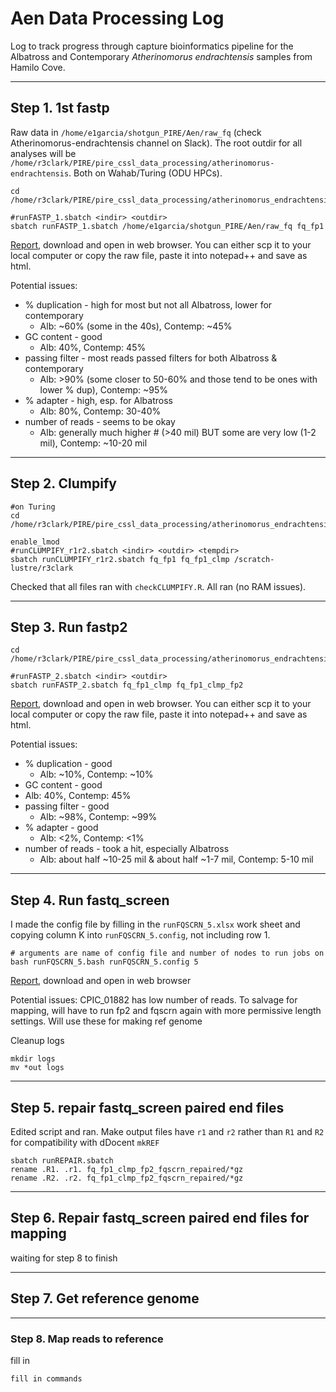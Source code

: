 # Aen Data Processing Log

Log to track progress through capture bioinformatics pipeline for the Albatross and Contemporary *Atherinomorus endrachtensis* samples from Hamilo Cove.

---

## Step 1.  1st fastp

Raw data in `/home/e1garcia/shotgun_PIRE/Aen/raw_fq` (check Atherinomorus-endrachtensis channel on Slack).  The root outdir for all analyses will be  `/home/r3clark/PIRE/pire_cssl_data_processing/atherinomorus-endrachtensis`. Both on Wahab/Turing (ODU HPCs).

```
cd /home/r3clark/PIRE/pire_cssl_data_processing/atherinomorus_endrachtensis

#runFASTP_1.sbatch <indir> <outdir>
sbatch runFASTP_1.sbatch /home/e1garcia/shotgun_PIRE/Aen/raw_fq fq_fp1
```

[Report](https://github.com/philippinespire/pire_cssl_data_processing/blob/main/atherinomorus_endrachtensis/fq_fp1/1st_fastp_report.html), download and open in web browser. You can either scp it to your local computer or copy the raw file, paste it into notepad++ and save as html.

Potential issues:  
* % duplication - high for most but not all Albatross, lower for contemporary
  * Alb: ~60% (some in the 40s), Contemp: ~45%
* GC content - good
  * Alb: 40%, Contemp: 45%
* passing filter - most reads passed filters for both Albatross & contemporary
  * Alb: >90% (some closer to 50-60% and those tend to be ones with lower % dup), Contemp: ~95%
* % adapter - high, esp. for Albatross
  * Alb: 80%, Contemp: 30-40%
* number of reads - seems to be okay
  * Alb: generally much higher # (>40 mil) BUT some are very low (1-2 mil), Contemp: ~10-20 mil

---

## Step 2. Clumpify

```
#on Turing
cd /home/r3clark/PIRE/pire_cssl_data_processing/atherinomorus_endrachtensis

enable_lmod
#runCLUMPIFY_r1r2.sbatch <indir> <outdir> <tempdir>
sbatch runCLUMPIFY_r1r2.sbatch fq_fp1 fq_fp1_clmp /scratch-lustre/r3clark
```

Checked that all files ran with `checkCLUMPIFY.R`. All ran (no RAM issues).

---

## Step 3. Run fastp2

```
cd /home/r3clark/PIRE/pire_cssl_data_processing/atherinomorus_endrachtensis

#runFASTP_2.sbatch <indir> <outdir>
sbatch runFASTP_2.sbatch fq_fp1_clmp fq_fp1_clmp_fp2
```

[Report](https://github.com/philippinespire/pire_cssl_data_processing/blob/main/atherinomorus_endrachtensis/fq_fp1_clmp_fp2/2nd_fastp_report.html), download and open in web browser. You can either scp it to your local computer or copy the raw file, paste it into notepad++ and save as html.

Potential issues:  
* % duplication - good
  * Alb: ~10%, Contemp: ~10%
* GC content - good
*  Alb: 40%, Contemp: 45%
* passing filter - good
  * Alb: ~98%, Contemp: ~99%
* % adapter - good
  * Alb: <2%, Contemp: <1%
* number of reads - took a hit, especially Albatross
  * Alb: about half ~10-25 mil & about half ~1-7 mil, Contemp: 5-10 mil

---

## Step 4. Run fastq_screen

I made the config file by filling in the `runFQSCRN_5.xlsx` work sheet and copying column K into `runFQSCRN_5.config`, not including row 1.

```
# arguments are name of config file and number of nodes to run jobs on
bash runFQSCRN_5.bash runFQSCRN_5.config 5
```

[Report](https://github.com/tamucc-gcl/prj_garcia_nudibranchs/blob/main/h_emurai/fq_fp1_clmp_fp2_fqscrn/multiqc_report.html), download and open in web browser

Potential issues:
CPIC_01882 has low number of reads.  To salvage for mapping, will have to run fp2 and fqscrn again with more permissive length settings. Will use these for making ref genome

Cleanup logs
```
mkdir logs
mv *out logs
```

---

## Step 5. repair fastq_screen paired end files

Edited script and ran.  Make output files have `r1` and `r2` rather than `R1` and `R2` for compatibility with dDocent `mkREF`

```
sbatch runREPAIR.sbatch
rename .R1. .r1. fq_fp1_clmp_fp2_fqscrn_repaired/*gz
rename .R2. .r2. fq_fp1_clmp_fp2_fqscrn_repaired/*gz
```

---

## Step 6. Repair fastq_screen paired end files for mapping

waiting for step 8 to finish

---

## Step 7.  Get reference genome


---

### Step 8. Map reads to reference

fill in

```
fill in commands
```
